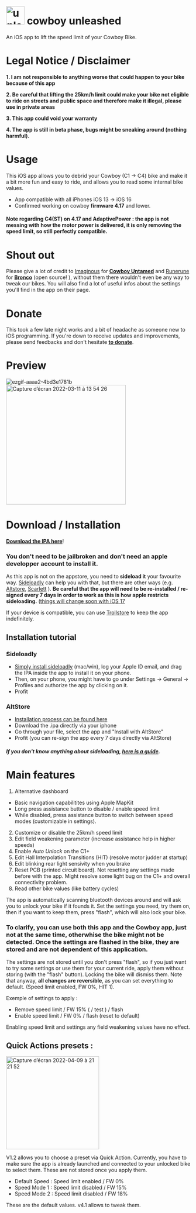 

# <img width="50" alt="unleasged" src="https://user-images.githubusercontent.com/76073612/224371068-4364b7a5-bb95-4417-a5d0-2e95d5c08cc1.png"> cowboy unleashed
An iOS app to lift the speed limit of your Cowboy Bike. 

# Legal Notice / Disclaimer
**1. I am not responsible to anything worse that could happen to your bike because of this app**

**2. Be careful that lifting the 25km/h limit could make your bike not eligible to ride on streets and public space and therefore make it illegal, please use in private areas**

**3. This app could void your warranty**

**4. The app is still in beta phase, bugs might be sneaking around (nothing harmful).**

# Usage

This iOS app allows you to debrid your Cowboy (C1 -> C4) bike and make it a bit more fun and easy to ride, and allows you to read some internal bike values.

- App compatible with all iPhones iOS 13 -> iOS 16
- Confirmed working on cowboy **firmware 4.17** and lower.

#### Note regarding C4(ST) on 4.17 and AdaptivePower : the app is not messing with how the motor power is delivered, it is only removing the speed limit, so still perfectly compatible. 



# Shout out

Please give a lot of credit to [Imaginous](https://github.com/Imaginous) for **[Cowboy Untamed](https://github.com/Imaginous/Cowboy_Untamed)** and [Runerune](https://github.com/runerune) for **[Bronco](https://github.com/runerune/BroncoUnleashed)** (open source! ), without them there wouldn't even be any way to tweak our bikes. You will also find a lot of useful infos about the settings you'll find in the app on their page.


# Donate

This took a few late night works and a bit of headache as someone new to iOS programming. If you're down to receive updates and improvements, please send feedbacks and don't hesitate [**to donate**](https://linktr.ee/mmmago).

# Preview


![ezgif-aaaa2-4bd3e1781b](https://user-images.githubusercontent.com/76073612/162585800-dafea821-1c84-4d49-9c47-1e60deb0575c.gif)
 <img width="327" alt="Capture d’écran 2022-03-11 à 13 54 26" src="https://user-images.githubusercontent.com/76073612/157870453-a4b45dd5-9364-4ff6-ba1b-ba5400760c57.png">



# Download / Installation
[**Download the IPA here**](https://github.com/mmmago/cowboyunleashed/releases)!


### You don't need to be jailbroken and don't need an apple developper account to install it.

As this app is not on the appstore, you need to **sideload it** your favourite way. [Sideloadly](https://sideloadly.io/) can help you with that, but there are other ways (e.g. [Altstore](https://altstore.io/), [Scarlett](https://usescarlet.com/) ).
**Be careful that the app will need to be re-installed / re-signed every 7 days in order to work as this is how apple restricts sideloading.** ([things will change soon with iOS 17](https://techcrunch.com/2022/12/14/apple-will-reportedly-allow-sideloading-apps-with-ios-17/)

If your device is compatible, you can use [Trollstore](https://trollstore.app/) to keep the app indefinitely.

## Installation tutorial 

### Sideloadly

- [Simply install sideloadly](https://sideloadly.io/) (mac/win), log your Apple ID email, and drag the IPA inside the app to install it on your phone.
- Then, on your phone, you might have to go under Settings -> General -> Profiles and authorize the app by clicking on it.
- Profit 

### AltStore

- [Installation process can be found here](https://altstore.io/faq/)
- Download the .ipa directly via your iphone
- Go through your file, select the app and "Install with AltStore"
- Profit (you can re-sign the app every 7 days directly via AltStore)

##### If you don't know anything about sideloading, [here is a guide](https://www.reddit.com/r/sideloaded/comments/orqzau/guide_a_complete_beginners_guide_to_sideloading/).


# Main features

1. Alternative dashboard 
- Basic navigation capabilitites using Apple MapKit
- Long press assistance button to disable / enable speed limit
- While disabled, press assistance button to switch between speed modes (customizable in settings).
2. Customize or disable the 25km/h speed limit 
3. Edit field weakening parameter (increase assistance help in higher speeds)
4. Enable *Auto Unlock* on the C1+
5. Edit Hall Interpolation Transitions (HIT) (resolve motor judder at startup)
6. Edit blinking rear light sensivity when you brake
7.  Reset PCB (printed circuit board). Not resetting any settings made before with the app. Might resolve some light bug on the C1+ and overall connectivity problem.
8. Read other bike values (like battery cycles)

The app is automatically scanning bluetooth devices around and will ask you to unlock your bike if it founds it. Set the settings you need, try them on, then if you want to keep them, press "flash", which will also lock your bike.

### To clarify, you can use both this app and the Cowboy app, just not at the same time, otherwhise the bike might not be detected. Once the settings are flashed in the bike, they are stored and are not dependent of this application.

The settings are not stored until you don't press "flash", so if you just want to try some settings or use them for your current ride, apply them without storing (with the "flash" button). Locking the bike will dismiss them. Note that anyway, **all changes are reversible**, as you can set everything to default. (Speed limit enabled, FW 0%, HIT 1).

Exemple of settings to apply : 

- Remove speed limit / FW 15% ( / test ) / flash
- Enable speed limit / FW 0% / flash (reset to default)

Enabling speed limit and settings any field weakening values have no effect.


## Quick Actions presets :

<img width="254" alt="Capture d’écran 2022-04-09 à 21 21 52" src="https://user-images.githubusercontent.com/76073612/162588738-6f86eaf2-beef-44be-9550-f0f293b871e0.png">

V1.2 allows you to choose a preset via Quick Action. Currently, you have to make sure the app is already launched and connected to your unlocked bike to select them. These are not stored once you apply them.

- Default Speed : Speed limit enabled / FW 0%
- Speed Mode 1 : Speed limit disabled / FW 15%
- Speed Mode 2 : Speed limit disabled / FW 18%

These are the default values. v4.1 allows to tweak them.

